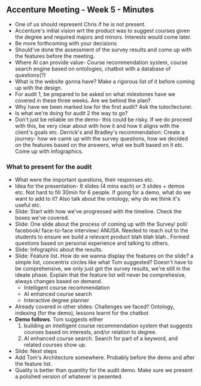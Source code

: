 ## Accenture Meeting - Week 5 - Minutes

* One of us should represent Chris if he is not present. 
* Accenture's initial vision wrt the product was to suggest courses given the degree and required majors and minors. Interests would come later.
* Be more forthcoming with your decisions
* Should've done the assessment of the survey results and come up with the features before the meeting.
* Where AI can provide value- Course recommendation system, course search engine based on ontologies, chatbot with a database of questions(?)
* What is the website gonna have? Make a rigorous list of it before coming up with the design.
* For audit 1, be prepared to be asked on what milestones have we covered in these three weeks. Are we behind the plan?
* Why have we been marked low for the first audit? Ask the tutor/lecturer.
* Is what we're doing for audit 2 the way to go?
* Don't just be reliable on the demo- this could be risky. If we do proceed with this, be very clear about with how it and how it aligns with the client's goals etc. Derrick's and Bradley's recommendation: Create a journey- how we came up with the survey questions, how we decided on the features based on the answers, what we built based on it etc. Come up with infographics.

### What to present for the audit
* What were the important questions, their responses etc. 
* Idea for the presentation- 6 slides (4 mins each) or 3 slides + demos etc. Not hard to fill 30min for 6 people. If going for a demo, what do we want to add to it? Also talk about the ontology, why do we think it's useful etc.
* Slide: Start with how we've progressed with the timeline. Check the boxes we've covered.
* Slide: One slide about the process of coming up with the Survey/ poll/ facebook/ face-to-face interview/ ANUSA. Needed to reach out to the students to ensure we build a relevant product blah blah blah.. Formed questions based on personal experience and talking to others.
* Slide: Infographic about the results.
* Slide: Feature list. How do we wanna display the features on the slide? a simple list, concentrix circles like what Tom suggested? Doesn't have to be comprehensive, we only just got the survey results, we're still in the ideate phase. Explain that the feature list will never be comprehesive, always changes based on demand.
  * Intelligent course recommendation
  * AI enhanced course search
  * Interactive degree planner
* Already covered in other slides: Challenges we faced? Ontology, indexing (for the demo), lessons learnt for the chatbot
* **Demo follows**. Tom suggests either 
  1. building an intelligent course recommendation system that suggests courses based on interests, and/or relation to degree. 
  2. AI enhanced course search. Search for part of a keyword, and related courses show up.
* Slide: Next steps
* Add Tom's Architecture somewhere. Probably before the demo and after the feature list.
* Quality is better than quantity for the audit demo. Make sure we present a polished version of whatever is pesented.
